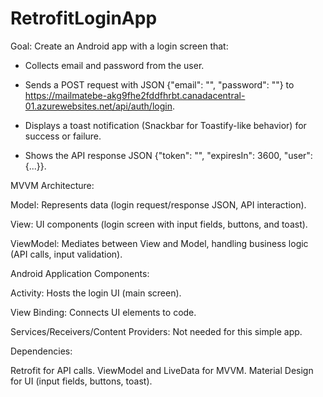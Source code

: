 # RetrofitLoginApp

Goal: Create an Android app with a login screen that:

* Collects email and password from the user.

* Sends a POST request with JSON {"email": "", "password": ""} to https://mailmatebe-akg9fhe2fddfhrbt.canadacentral-01.azurewebsites.net/api/auth/login.

* Displays a toast notification (Snackbar for Toastify-like behavior) for success or failure.

* Shows the API response JSON {"token": "", "expiresIn": 3600, "user": {...}}.

MVVM Architecture:

Model: Represents data (login request/response JSON, API interaction).

View: UI components (login screen with input fields, buttons, and toast).

ViewModel: Mediates between View and Model, handling business logic (API calls, input validation).

Android Application Components:

Activity: Hosts the login UI (main screen).

View Binding: Connects UI elements to code.

Services/Receivers/Content Providers: Not needed for this simple app.

Dependencies:

Retrofit for API calls.
ViewModel and LiveData for MVVM.
Material Design for UI (input fields, buttons, toast).
